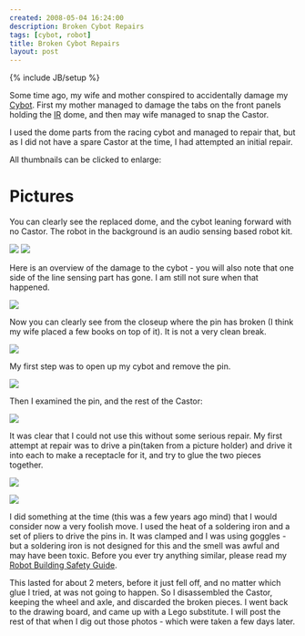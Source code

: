 ```yaml
---
created: 2008-05-04 16:24:00
description: Broken Cybot Repairs
tags: [cybot, robot]
title: Broken Cybot Repairs
layout: post
---
```

{% include JB/setup %}

Some time ago, my wife and mother conspired to accidentally damage my [Cybot](Cybot). First my mother managed to damage the tabs on the front panels holding the [IR](Infra+Red) dome, and then may wife managed to snap the Castor.

I used the dome parts from the racing cybot and managed to repair that, but as I did not have a spare Castor at the time, I had attempted an initial repair.

All thumbnails can be clicked to enlarge:

# Pictures

You can clearly see the replaced dome, and the cybot leaning forward with no Castor. The robot in the background is an audio sensing based robot kit.

<a href="browseimage232"><img src="image232&amp;thumb=1"/></a>
<a href="browseimage233"><img src="image233&amp;thumb=1"/></a>

Here is an overview of the damage to the cybot - you will also note that one side of the line sensing part has gone. I am still not sure when that happened.

<a href="browseimage234"><img src="image234&amp;thumb=1"/></a>

Now you can clearly see from the closeup where the pin has broken (I think my wife placed a few books on top of it). It is not a very clean break.

<a href="browseimage235"><img src="image235&amp;thumb=1"/></a>

My first step was to open up my cybot and remove the pin.

<a href="browseimage236"><img src="image236&amp;thumb=1"/></a>

Then I examined the pin, and the rest of the Castor:

<a href="browseimage237"><img src="image237&amp;thumb=1"/></a>

It was clear that I could not use this without some serious repair. My first attempt at repair was to drive a pin(taken from a picture holder) and drive it into each to make a receptacle for it, and try to glue the two pieces together.

<a href="browseimage238"><img src="image238&amp;thumb=1"/></a>

<a href="browseimage239"><img src="image239&amp;thumb=1"/></a>

I did something at the time (this was a few years ago mind) that I would consider now a very foolish move. I used the heat of a soldering iron and a set of pliers to drive the pins in. It was clamped and I was using goggles - but a soldering iron is not designed for this and the smell was awful and may have been toxic. Before you ever try anything similar, please read my [Robot Building Safety Guide](Robot+Building+Safety).

This lasted for about 2 meters, before it just fell off, and no matter which glue I tried, at was not going to happen. So I disassembled the Castor, keeping the wheel and axle, and discarded the broken pieces. I went back to the drawing board, and came up with a Lego substitute. I will post the rest of that when I dig out those photos - which were taken a few days later.
